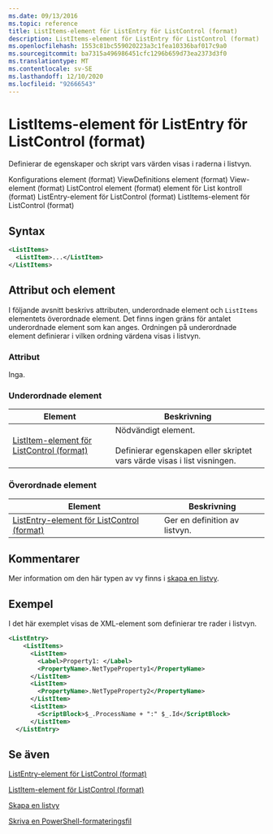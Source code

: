 ```yaml
---
ms.date: 09/13/2016
ms.topic: reference
title: ListItems-element för ListEntry för ListControl (format)
description: ListItems-element för ListEntry för ListControl (format)
ms.openlocfilehash: 1553c81bc559020223a3c1fea10336baf017c9a0
ms.sourcegitcommit: ba7315a496986451cfc1296b659d73ea2373d3f0
ms.translationtype: MT
ms.contentlocale: sv-SE
ms.lasthandoff: 12/10/2020
ms.locfileid: "92666543"
---
```

# <a name="listitems-element-for-listentry-for-listcontrol-format"></a>ListItems-element för ListEntry för ListControl (format)

Definierar de egenskaper och skript vars värden visas i raderna i listvyn.

Konfigurations element (format) ViewDefinitions element (format) View-element (format) ListControl element (format) element för List kontroll (format) ListEntry-element för ListControl (format) ListItems-element för ListControl (format)

## <a name="syntax"></a>Syntax

```xml
<ListItems>
  <ListItem>...</ListItem>
</ListItems>
```

## <a name="attributes-and-elements"></a>Attribut och element

I följande avsnitt beskrivs attributen, underordnade element och `ListItems` elementets överordnade element. Det finns ingen gräns för antalet underordnade element som kan anges. Ordningen på underordnade element definierar i vilken ordning värdena visas i listvyn.

### <a name="attributes"></a>Attribut

Inga.

### <a name="child-elements"></a>Underordnade element

|Element|Beskrivning|
|-------------|-----------------|
|[ListItem-element för ListControl (format)](./listitem-element-for-listitems-for-listcontrol-format.md)|Nödvändigt element.<br /><br /> Definierar egenskapen eller skriptet vars värde visas i list visningen.|

### <a name="parent-elements"></a>Överordnade element

|Element|Beskrivning|
|-------------|-----------------|
|[ListEntry-element för ListControl (format)](./listentry-element-for-listcontrol-format.md)|Ger en definition av listvyn.|

## <a name="remarks"></a>Kommentarer

Mer information om den här typen av vy finns i [skapa en listvy](./creating-a-list-view.md).

## <a name="example"></a>Exempel

I det här exemplet visas de XML-element som definierar tre rader i listvyn.

```xml
<ListEntry>
    <ListItems>
      <ListItem>
        <Label>Property1: </Label>
        <PropertyName>.NetTypeProperty1</PropertyName>
      </ListItem>
      <ListItem>
        <PropertyName>.NetTypeProperty2</PropertyName>
      </ListItem>
      <ListItem>
        <ScriptBlock>$_.ProcessName + ":" $_.Id</ScriptBlock>
      </ListItem>
  </ListEntry>
```

## <a name="see-also"></a>Se även

[ListEntry-element för ListControl (format)](./listentry-element-for-listcontrol-format.md)

[ListItem-element för ListControl (format)](./listitem-element-for-listitems-for-listcontrol-format.md)

[Skapa en listvy](./creating-a-list-view.md)

[Skriva en PowerShell-formateringsfil](./writing-a-powershell-formatting-file.md)
